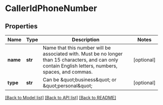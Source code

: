 # CallerIdPhoneNumber

## Properties
Name | Type | Description | Notes
------------ | ------------- | ------------- | -------------
**name** | **str** | Name that this number will be associated with. Must be no longer than 15 characters, and can only contain English letters, numbers, spaces, and commas. | [optional] 
**type** | **str** | Can be \&quot;business\&quot; or \&quot;personal\&quot; | [optional] 

[[Back to Model list]](../README.md#documentation-for-models) [[Back to API list]](../README.md#documentation-for-api-endpoints) [[Back to README]](../README.md)


